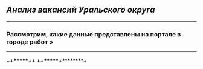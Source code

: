 

## ***Анализ вакансий Уральского округа***

_______________________________________________________________
### Рассмотрим, какие данные представлены на портале в городе работ >
______________________
+****+*****+**********+
+****+*****+**********+

